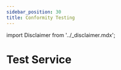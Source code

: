 ```yaml
---
sidebar_position: 30
title: Conformity Testing
---
```


import Disclaimer from '../\_disclaimer.mdx';

<Disclaimer />

# Test Service
